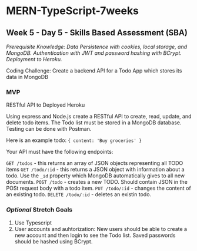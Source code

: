 # MERN-TypeScript-7weeks

## Week 5 - Day 5 - Skills Based Assessment (SBA)

*Prerequisite Knowledge: Data Persistence with cookies, local storage, and MongoDB. Authentication with JWT and password hashing with BCrypt. Deployment to Heroku.*

Coding Challenge: Create a backend API for a Todo App which stores its data in MongoDB

### MVP
RESTful API to Deployed Heroku

Using express and Node.js create a RESTful API to create, read, update, and delete todo items. The Todo list must be stored in a MongoDB database.  Testing can be done with Postman.

Here is an example todo: `{ content: 'Buy groceries' }`

Your API must have the following endpoints:

`GET /todos` - this returns an array of JSON objects representing all TODO items
`GET /todo/:id` - this returns a JSON object with information about a todo. Use the `_id` property which MongoDB automatically gives to all new documents.
`POST /todo` - creates a new TODO. Should contain JSON in the POSt request body with a todo item.
`PUT /todo/:id` - changes the content of an existing todo.
`DELETE /todo/:id` - deletes an existin todo.

### *Optional* Stretch Goals

1. Use Typescript
2. User accounts and auhtorization: New users should be able to create a new account and then login to see the Todo list. Saved passwords should be hashed using BCrypt. 
